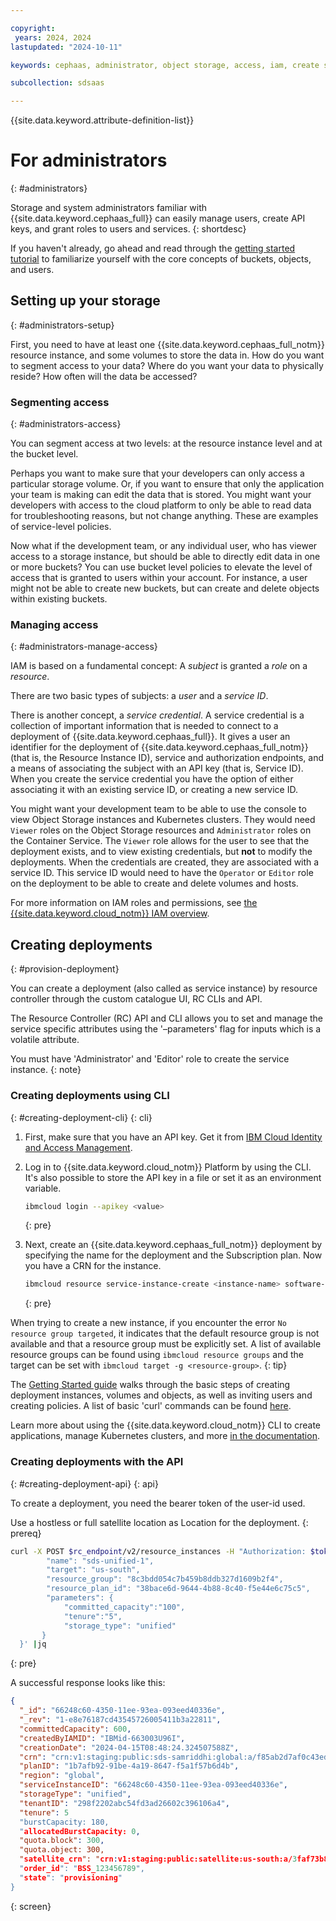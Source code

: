 ```yaml
---

copyright:
 years: 2024, 2024
lastupdated: "2024-10-11"

keywords: cephaas, administrator, object storage, access, iam, create service instance, deployment

subcollection: sdsaas

---
```


{{site.data.keyword.attribute-definition-list}}


# For administrators
{: #administrators}

Storage and system administrators familiar with {{site.data.keyword.cephaas_full}} can easily manage users, create API keys, and grant roles to users and services.
{: shortdesc}

If you haven't already, go ahead and read through the [getting started tutorial](/docs/sdsaas?topic=sdsaas-getting-started) to familiarize yourself with the core concepts of buckets, objects, and users.

## Setting up your storage
{: #administrators-setup}

First, you need to have at least one {{site.data.keyword.cephaas_full_notm}} resource instance, and some volumes to store the data in. How do you want to segment access to your data? Where do you want your data to physically reside? How often will the data be accessed?

### Segmenting access
{: #administrators-access}

You can segment access at two levels: at the resource instance level and at the bucket level.

Perhaps you want to make sure that your developers can only access a particular storage volume. Or, if you want to ensure that only the application your team is making can edit the data that is stored. You might want your developers with access to the cloud platform to only be able to read data for troubleshooting reasons, but not change anything. These are examples of service-level policies.

Now what if the development team, or any individual user, who has viewer access to a storage instance, but should be able to directly edit data in one or more buckets? You can use bucket level policies to elevate the level of access that is granted to users within your account. For instance, a user might not be able to create new buckets, but can create and delete objects within existing buckets.

### Managing access
{: #administrators-manage-access}

IAM is based on a fundamental concept: A _subject_ is granted a _role_ on a _resource_.

There are two basic types of subjects: a _user_ and a _service ID_.

There is another concept, a _service credential_. A service credential is a collection of important information that is needed to connect to a deployment of {{site.data.keyword.cephaas_full}}. It gives a user an identifier for the deployment of {{site.data.keyword.cephaas_full_notm}} (that is, the Resource Instance ID), service and authorization endpoints, and a means of associating the subject with an API key (that is, Service ID). When you create the service credential you have the option of either associating it with an existing service ID, or creating a new service ID.

You might want your development team to be able to use the console to view Object Storage instances and Kubernetes clusters. They would need `Viewer` roles on the Object Storage resources and `Administrator` roles on the Container Service. The `Viewer` role allows for the user to see that the deployment exists, and to view existing credentials, but **not** to modify the deployments. When the credentials are created, they are associated with a service ID. This service ID would need to have the `Operator` or `Editor` role on the deployment to be able to create and delete volumes and hosts.

For more information on IAM roles and permissions, see [the {{site.data.keyword.cloud_notm}} IAM overview](/docs/sdsaas?topic=sdsaas-iam-overview).


## Creating deployments
{: #provision-deployment}

You can create a deployment (also called as service instance) by resource controller through the custom catalogue UI, RC CLIs and API.

The Resource Controller (RC) API and CLI allows you to set and manage the service specific attributes using the '–parameters' flag for inputs which is a volatile attribute.

You must have 'Administrator' and 'Editor' role to create the service instance.
{: note}

### Creating deployments using CLI
{: #creating-deployment-cli}
{: cli}

1. First, make sure that you have an API key. Get it from [IBM Cloud Identity and Access Management](https://cloud.ibm.com/iam/apikeys).

2. Log in to {{site.data.keyword.cloud_notm}} Platform by using the CLI. It's also possible to store the API key in a file or set it as an environment variable.

    ```sh
    ibmcloud login --apikey <value>
    ```
    {: pre}

3. Next, create an {{site.data.keyword.cephaas_full_notm}} deployment by specifying the name for the deployment and the Subscription plan. Now you have a CRN for the instance.

    ```sh
    ibmcloud resource service-instance-create <instance-name> software-defined-storage <plan> global
    ```
    {: pre}

When trying to create a new instance, if you encounter the error `No resource group targeted`, it indicates that the default resource group is not available and that a resource group must be explicitly set. A list of available resource groups can be found using `ibmcloud resource groups` and the target can be set with `ibmcloud target -g <resource-group>`.
{: tip}

The [Getting Started guide](/docs/sdsaas?topic=sdsaas-getting-started) walks through the basic steps of creating deployment instances, volumes and objects, as well as inviting users and creating policies. A list of basic 'curl' commands can be found [here](/docs/sdsaas?topic=sdsaas-curl).

Learn more about using the {{site.data.keyword.cloud_notm}} CLI to create applications, manage Kubernetes clusters, and more [in the documentation](/docs/cli?topic=cli-ibmcloud_cli).


### Creating deployments with the API
{: #creating-deployment-api}
{: api}


To create a deployment, you need the bearer token of the user-id used.

Use a hostless or full satellite location as Location for the deployment.
{: prereq}

```sh
curl -X POST $rc_endpoint/v2/resource_instances -H "Authorization: $token" -H 'Content-Type: application/json' -d '{
        "name": "sds-unified-1",
        "target": "us-south",
        "resource_group": "8c3bdd054c7b459b8ddb327d1609b2f4",
        "resource_plan_id": "38bace6d-9644-4b88-8c40-f5e44e6c75c5",
        "parameters": {
            "committed_capacity":"100",
            "tenure":"5",
            "storage_type": "unified"
       }
  }' |jq
```
{: pre}

A successful response looks like this:

```json
{
  "_id": "66248c60-4350-11ee-93ea-093eed40336e",
  "_rev": "1-e8e76187cd43545726005411b3a22811",
  "committedCapacity": 600,
  "createdByIAMID": "IBMid-663003U96I",
  "creationDate": "2024-04-15T08:48:24.324507588Z",
  "crn": "crn:v1:staging:public:sds-samriddhi:global:a/f85ab2d7af0c43edbdf7d47241a9494f:66248c60-4350-11ee-93ea-093eed40336e::",
  "planID": "1b7afb92-91be-4a19-8647-f5a1f57b6d4b",
  "region": "global",
  "serviceInstanceID": "66248c60-4350-11ee-93ea-093eed40336e",
  "storageType": "unified",
  "tenantID": "298f2202abc54fd3ad26602c396106a4",
  "tenure": 5
  "burstCapacity: 180,
  "allocatedBurstCapacity: 0,
  "quota.block": 300,
  "quota.object: 300,
  "satellite_crn": "crn:v1:staging:public:satellite:us-south:a/3faf73b8d12b47fa6ce87494f8ae7686:coss5vm20tfjc8f72430::"
  "order_id": "BSS_123456789",
  "state": "provisioning"
}
```
{: screen}
